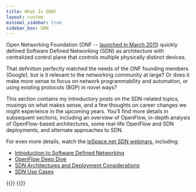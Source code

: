 ```yaml
---
title: What Is SDN?
layout: custom
minimal_sidebar: true
sidebar_box: SDN
---
```

Open Networking Foundation (ONF -- [launched in March 2011](/2011/03/open-networking-foundation-fabric.html)) quickly defined Software Defined Networking (SDN) as architecture with centralized control plane that controls multiple physically distinct devices.

That definition perfectly matched the needs of the ONF founding members (Google), but is it relevant to the networking community at large? Or does it make more sense to focus on network programmability and automation, or using existing protocols (BGP) in novel ways?

This section contains my introductory posts on the SDN-related topics, musings on what makes sense, and a few thoughts on career changes we might experience in the upcoming years. You’ll find more details in subsequent sections, including an overview of OpenFlow, in-depth analysis of OpenFlow-based architectures, some real-life OpenFlow and SDN deployments, and alternate approaches to SDN.

For even more details, watch the [ipSpace.net SDN webinars](https://www.ipspace.net/SDN), including:

* [Introduction to Software Defined Networking](https://www.ipspace.net/Introduction_to_Software_Defined_Networking_(SDN))
* [OpenFlow Deep Dive](https://www.ipspace.net/OpenFlow_Deep_Dive)
* [SDN Architectures and Deployment Considerations](https://www.ipspace.net/SDN_Architectures_and_Deployment_Considerations)
* [SDN Use Cases](https://www.ipspace.net/SDN_Use_Cases)

{{<series-listing title="What Exactly Is SDN?" tag="intro" weight="1">}}
{{<series-listing title="Tangential Thoughts" tag="extra" weight="1">}}
